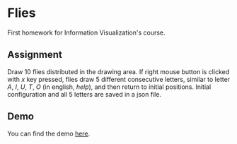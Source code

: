 # Flies

First homework for Information Visualization's course.

## Assignment

Draw 10 flies distributed in the drawing area. If right mouse button is clicked with *x* key pressed, flies draw 5 different consecutive letters, similar to letter *A*, *I*, *U*, *T*, *O* (in english, *help*), and then return to initial positions. Initial configuration and all 5 letters are saved in a json file.

## Demo

You can find the demo [here](https://gmgigi96.github.io/Flies/).
